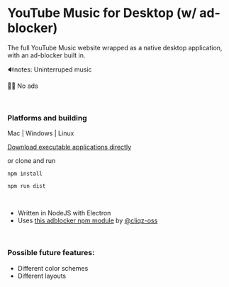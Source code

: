 # YouTube Music for Desktop (w/ ad-blocker)
The full YouTube Music website wrapped as a native desktop application, with an ad-blocker built in.

:loud_sound:notes: Uninterruped music

:no_entry_sign::no_bell: No ads

&nbsp;
&nbsp;

### Platforms and building

Mac | Windows | Linux

[Download executable applications directly](http://augmentedape.com/software/youtube-music-app-for-desktop-ad-free)

or clone and run

`npm install`

`npm run dist`

&nbsp;
&nbsp;

* Written in NodeJS with Electron
* Uses [this adblocker npm module](https://github.com/cliqz-oss/adblocker) by [@cliqz-oss](https://github.com/cliqz-oss)


&nbsp;
&nbsp;

### Possible future features:

* Different color schemes
* Different layouts
